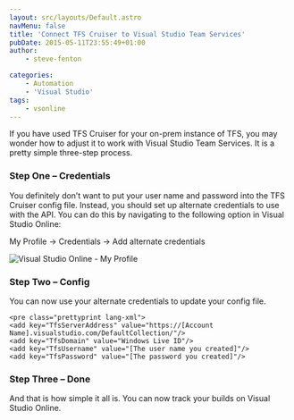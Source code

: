 ```yaml
---
layout: src/layouts/Default.astro
navMenu: false
title: 'Connect TFS Cruiser to Visual Studio Team Services'
pubDate: 2015-05-11T23:55:49+01:00
author:
    - steve-fenton

categories:
    - Automation
    - 'Visual Studio'
tags:
    - vsonline
---
```


If you have used TFS Cruiser for your on-prem instance of TFS, you may wonder how to adjust it to work with Visual Studio Team Services. It is a pretty simple three-step process.

### Step One – Credentials

You definitely don’t want to put your user name and password into the TFS Cruiser config file. Instead, you should set up alternate credentials to use with the API. You can do this by navigating to the following option in Visual Studio Online:

My Profile -&gt; Credentials -&gt; Add alternate credentials

![Visual Studio Online - My Profile](/img/2015/07/visual-studio-online-my-profile.png)

### Step Two – Config

You can now use your alternate credentials to update your config file.

```
<pre class="prettyprint lang-xml">
<add key="TfsServerAddress" value="https://[Account Name].visualstudio.com/DefaultCollection/"/>
<add key="TfsDomain" value="Windows Live ID"/>
<add key="TfsUsername" value="[The user name you created]"/>
<add key="TfsPassword" value="[The password you created]"/>
```
### Step Three – Done

And that is how simple it all is. You can now track your builds on Visual Studio Online.